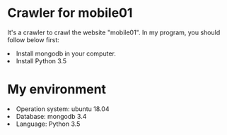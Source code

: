 # Crawler for mobile01
It's a crawler to crawl the website "mobile01". In my program, you should follow below first:
<li>Install mongodb in your computer.</li>
<li>Install Python 3.5</li>

# My environment
<li>Operation system: ubuntu 18.04</li>
<li>Database: mongodb 3.4</li>
<li>Language: Python 3.5</li>
